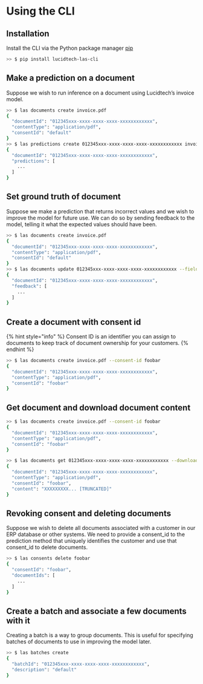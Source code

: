 # Using the CLI

## Installation

Install the CLI via the Python package manager [pip](https://pip.pypa.io/en/stable/)

```bash
>> $ pip install lucidtech-las-cli
```

## Make a prediction on a document

Suppose we wish to run inference on a document using Lucidtech’s invoice model.

```bash
>> $ las documents create invoice.pdf
{
  "documentId": "012345xxx-xxxx-xxxx-xxxx-xxxxxxxxxxxx",
  "contentType": "application/pdf",
  "consentId": "default"
}
>> $ las predictions create 012345xxx-xxxx-xxxx-xxxx-xxxxxxxxxxxx invoice
{
  "documentId": "012345xxx-xxxx-xxxx-xxxx-xxxxxxxxxxxx",
  "predictions": [
    ...
  ]
}
```

## Set ground truth of document

Suppose we make a prediction that returns incorrect values and we wish to improve the model for future use. We can do so by sending feedback to the model, telling it what the expected values should have been.

```bash
>> $ las documents create invoice.pdf
{
  "documentId": "012345xxx-xxxx-xxxx-xxxx-xxxxxxxxxxxx",
  "contentType": "application/pdf",
  "consentId": "default"
}
>> $ las documents update 012345xxx-xxxx-xxxx-xxxx-xxxxxxxxxxxx --fields total_amount=300.00 due_date=2020-02-28
{
  "documentId": "012345xxx-xxxx-xxxx-xxxx-xxxxxxxxxxxx",
  "feedback": [
    ...
  ]
}
```

## Create a document with consent id

{% hint style="info" %}
Consent ID is an identifier you can assign to documents to keep track of document ownership for your customers.
{% endhint %}

```bash
>> $ las documents create invoice.pdf --consent-id foobar
{
  "documentId": "012345xxx-xxxx-xxxx-xxxx-xxxxxxxxxxxx",
  "contentType": "application/pdf",
  "consentId": "foobar"
}
```

## Get document and download document content

```bash
>> $ las documents create invoice.pdf --consent-id foobar
{
  "documentId": "012345xxx-xxxx-xxxx-xxxx-xxxxxxxxxxxx",
  "contentType": "application/pdf",
  "consentId": "foobar"
}
```

```bash
>> $ las documents get 012345xxx-xxxx-xxxx-xxxx-xxxxxxxxxxxx --download-content invoice2.pdf
{
  "documentId": "012345xxx-xxxx-xxxx-xxxx-xxxxxxxxxxxx",
  "contentType": "application/pdf",
  "consentId": "foobar",
  "content": "XXXXXXXXX... [TRUNCATED]"
}
```

## Revoking consent and deleting documents

Suppose we wish to delete all documents associated with a customer in our ERP database or other systems. We need to provide a consent\_id to the prediction method that uniquely identifies the customer and use that consent\_id to delete documents.

```bash
>> $ las consents delete foobar
{
  "consentId": "foobar",
  "documentIds": [
    ...
  ]
}
```

## Create a batch and associate a few documents with it

Creating a batch is a way to group documents. This is useful for specifying batches of documents to use in improving the model later.

```bash
>> $ las batches create
{
  "batchId": "012345xxx-xxxx-xxxx-xxxx-xxxxxxxxxxxx",
  "description": "default"
}
```

